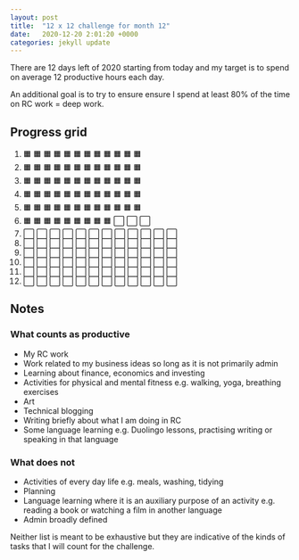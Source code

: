```yaml
---
layout: post
title:  "12 x 12 challenge for month 12"
date:   2020-12-20 2:01:20 +0000
categories: jekyll update
---
```


There are 12 days left of 2020 starting from today and my target is to spend on average 12 productive hours each day.  

An additional goal is to try to ensure ensure I spend at least 80% of the time on RC work = deep work.

## Progress grid 

 1. 🟧 🟧 🟧 🟧 🟧 🟧 🟧 🟧 🟧 🟧 🟧 🟧 <br>
 2. 🟧 🟧 🟧 🟧 🟧 🟧 🟧 🟧 🟧 🟧 🟧 🟧 <br>
 3. 🟧 🟧 🟧 🟧 🟧 🟧 🟧 🟧 🟧 🟧 🟧 🟧 <br>
 4. 🟧 🟧 🟧 🟧 🟧 🟧 🟧 🟧 🟧 🟧 🟧 🟧 <br>
 5. 🟧 🟧 🟧 🟧 🟧 🟧 🟧 🟧 🟧 🟧 🟧 🟧  <br>
 6. 🟧 🟧 🟧 🟧 🟧 🟧 🟧 🟧 🟧 ⬜ ⬜ ⬜ <br>
 7. ⬜ ⬜ ⬜ ⬜ ⬜ ⬜ ⬜ ⬜ ⬜ ⬜ ⬜ ⬜ <br>
 8. ⬜ ⬜ ⬜ ⬜ ⬜ ⬜ ⬜ ⬜ ⬜ ⬜ ⬜ ⬜ <br>
 9. ⬜ ⬜ ⬜ ⬜ ⬜ ⬜ ⬜ ⬜ ⬜ ⬜ ⬜ ⬜ <br>
10. ⬜ ⬜ ⬜ ⬜ ⬜ ⬜ ⬜ ⬜ ⬜ ⬜ ⬜ ⬜ <br>
11. ⬜ ⬜ ⬜ ⬜ ⬜ ⬜ ⬜ ⬜ ⬜ ⬜ ⬜ ⬜ <br>
12. ⬜ ⬜ ⬜ ⬜ ⬜ ⬜ ⬜ ⬜ ⬜ ⬜ ⬜ ⬜ <br> 

## Notes
### What counts as productive
- My RC work
- Work related to my business ideas so long as it is not primarily admin
- Learning about finance, economics and investing
- Activities for physical and mental fitness e.g. walking, yoga, breathing exercises
- Art
- Technical blogging
- Writing briefly about what I am doing in RC 
- Some language learning e.g. Duolingo lessons, practising writing or speaking in that language

### What does not
- Activities of every day life e.g. meals, washing, tidying
- Planning
- Language learning where it is an auxiliary purpose of an activity e.g. reading a book or watching a film in another language
- Admin broadly defined 

Neither list is meant to be exhaustive but they are indicative of the kinds of tasks that I will count for the challenge. 







